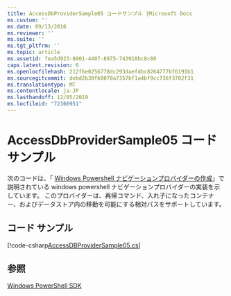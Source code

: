 ```yaml
---
title: AccessDbProviderSample05 コードサンプル |Microsoft Docs
ms.custom: ''
ms.date: 09/13/2016
ms.reviewer: ''
ms.suite: ''
ms.tgt_pltfrm: ''
ms.topic: article
ms.assetid: fea5d923-8001-4407-8975-743918bc8c80
caps.latest.revision: 6
ms.openlocfilehash: 212f6e0256778dc293daefdbc8264777bf6191b1
ms.sourcegitcommit: debd2b38fb8070a7357bf1a4bf9cc736f3702f31
ms.translationtype: MT
ms.contentlocale: ja-JP
ms.lasthandoff: 12/05/2019
ms.locfileid: "72366951"
---
```

# <a name="accessdbprovidersample05-code-sample"></a>AccessDbProviderSample05 コード サンプル

次のコードは、「 [Windows Powershell ナビゲーションプロバイダーの作成](./creating-a-windows-powershell-navigation-provider.md)」で説明されている windows powershell ナビゲーションプロバイダーの実装を示しています。 このプロバイダーは、再帰コマンド、入れ子になったコンテナー、およびデータストア内の移動を可能にする相対パスをサポートしています。

## <a name="code-sample"></a>コード サンプル

[!code-csharp[AccessDBProviderSample05.cs](../../../../powershell-sdk-samples/SDK-2.0/csharp/AccessDBProviderSample05/AccessDBProviderSample05.cs#L11-L1960 "AccessDBProviderSample05.cs")]

## <a name="see-also"></a>参照

[Windows PowerShell SDK](../windows-powershell-reference.md)
